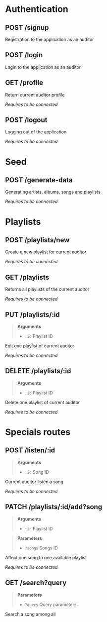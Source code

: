 # Authentication

## POST /signup
Registration to the application as an auditor

## POST /login
Login to the application as an auditor

## GET /profile
Return current auditor profile

*Requires to be connected*

## POST /logout
Logging out of the application

*Requires to be connected*

# Seed

## POST /generate-data
Generating artists, albums, songs and playlists

*Requires to be connected*

# Playlists

## POST /playlists/new
Create a new playlist for current auditor

*Requires to be connected*

## GET /playlists
Returns all playlists of the current auditor

*Requires to be connected*

## PUT /playlists/:id
> **Arguments**
> - `:id` Playlist ID

Edit one playlist of current auditor

*Requires to be connected*

## DELETE /playlists/:id
> **Arguments**
> - `:id` Playlist ID

Delete one playlist of current auditor

*Requires to be connected*


# Specials routes

## POST /listen/:id
> **Arguments**
> - `:id` Song ID

Current auditor listen a song

*Requires to be connected*

## PATCH /playlists/:id/add?song
> **Arguments**
> - `:id` Playlist ID

> **Parameters**
> - `?songs` Songs ID

Affect one song to one available playlist

*Requires to be connected*

## GET /search?query
> **Parameters**
> - `?query` Query parameters

Search a song among all
